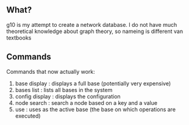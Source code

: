 ## What?
g10 is my attempt to create a network database.
I do not have much theoretical knowledge about graph theory, so nameing is different van textbooks

## Commands
Commands that now actually work:
1. base display                 : displays a full base (potentially very expensive)
2. bases list                   : lists all bases in the system
3. config display               : displays the configuration
4. node search <key> <value>    : search a node based on a key and a value
5. use <swid>                   : uses <swid> as the active base (the base on which operations are executed)
